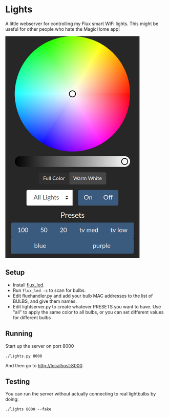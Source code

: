 # Lights

A little webserver for controlling my Flux smart WiFi lights.  This might be useful for
other people who hate the MagicHome app!

![UI Screenshot](screenshot.png?raw=true)

## Setup

* Install [flux_led](https://github.com/Danielhiversen/flux_led).
* Run `flux_led -s` to scan for bulbs.
* Edit fluxhandler.py and add your bulb MAC addresses to the list of BULBS, and give them names.
* Edit lightserver.py to create whatever PRESETS you want to have.  Use "all" to apply the same color to all bulbs, or you can set different values for different bulbs

## Running

Start up the server on port 8000

```shell
./lights.py 8000
```

And then go to [http://localhost:8000](http://localhost:8000).

## Testing

You can run the server without actually connecting to real lightbulbs by doing:

```shell
./lights 8000 --fake
```
